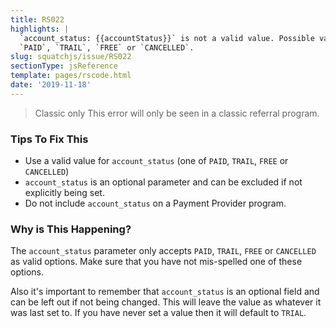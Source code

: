 ```yaml
---
title: RS022
highlights: |
  `account_status: {{accountStatus}}` is not a valid value. Possible values are 
  `PAID`, `TRAIL`, `FREE` or `CANCELLED`.
slug: squatchjs/issue/RS022
sectionType: jsReference
template: pages/rscode.html
date: '2019-11-18'
---
```


> <span class="label">Classic only</span> This error will only be seen in a classic referral program.

### Tips To Fix This

 - Use a valid value for `account_status` (one of `PAID`, `TRAIL`, `FREE` or `CANCELLED`)
 - `account_status` is an optional parameter and can be excluded if not explicitly being set.
 - Do not include `account_status` on a Payment Provider program.

### Why is This Happening?

The `account_status` parameter only accepts `PAID`, `TRAIL`, `FREE` or `CANCELLED` as valid options. Make sure that you have not mis-spelled one of these options.

Also it's important to remember that `account_status` is an optional field and can be left out if not being changed. This will leave the value as whatever it was last set to. If you have never set a value then it will default to `TRIAL`. 
